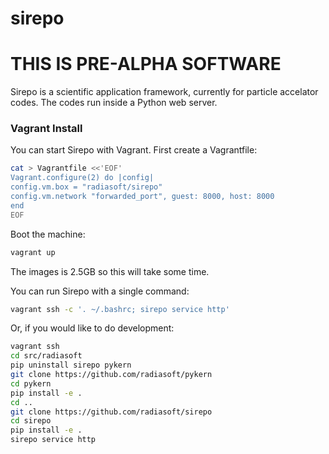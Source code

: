 # sirepo

# THIS IS PRE-ALPHA SOFTWARE

Sirepo is a scientific application framework, currently for particle accelator codes.
The codes run inside a Python web server.

### Vagrant Install

You can start Sirepo with Vagrant. First create a Vagrantfile:

```bash
cat > Vagrantfile <<'EOF'
Vagrant.configure(2) do |config|
config.vm.box = "radiasoft/sirepo"
config.vm.network "forwarded_port", guest: 8000, host: 8000
end
EOF
```

Boot the machine:

```bash
vagrant up
```

The images is 2.5GB so this will take some time.

You can run Sirepo with a single command:

```bash
vagrant ssh -c '. ~/.bashrc; sirepo service http'
```

Or, if you would like to do development:

```bash
vagrant ssh
cd src/radiasoft
pip uninstall sirepo pykern
git clone https://github.com/radiasoft/pykern
cd pykern
pip install -e .
cd ..
git clone https://github.com/radiasoft/sirepo
cd sirepo
pip install -e .
sirepo service http
```
